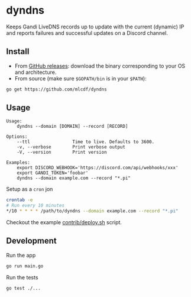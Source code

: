 # dyndns

Keeps Gandi LiveDNS records up to update with the current (dynamic) IP and reports failures and successful updates on a Discord channel.

## Install

- From [GitHub releases](https://github.com/mlcdf/dyndns/releases): download the binary corresponding to your OS and architecture.
- From source (make sure `$GOPATH/bin` is in your `$PATH`):
```sh
go get https://github.com/mlcdf/dyndns
```

## Usage

```
Usage:
    dyndns --domain [DOMAIN] --record [RECORD]

Options:
    --ttl                Time to live. Defaults to 3600.
    -v, --verbose        Print verbose output
    -V, --version        Print version

Examples:
    export DISCORD_WEBHOOK='https://discord.com/api/webhooks/xxx'
    export GANDI_TOKEN='foobar'
    dyndns --domain example.com --record "*.pi"
```

Setup as a `cron` jon
```bash
crontab -e
# Run every 10 minutes
*/10 * * * * /path/to/dyndns --domain example.com --record "*.pi"
```

Checkout the example [contrib/deploy.sh](./contrib/deploy.sh) script.

## Development

Run the app
```sh
go run main.go
```

Run the tests
```sh
go test ./...
```
